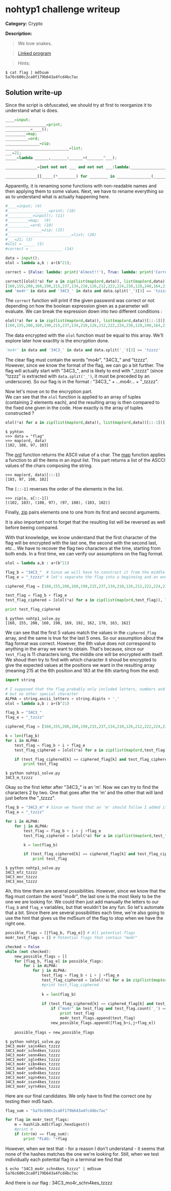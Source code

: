 # nohtyp1 challenge writeup

**Category:** Crypto

**Description:**

> We love snakes.

> [Linked program](./nohtyp1.py)

> Hints:
```
$ cat flag | md5sum
5a76c600c2ca0f179b643a4fcd4bc7ac
```


## Solution write-up

Since the script is obfuscated, we should try at first to reorganize it to understand what is does.

```python
____=input;
__________________=print;
___________=____();
_________=map;
__________=ord;
_______________=zip;
____________________________=list;
___=21;
_____=lambda ______,_______:______+(_______^___);

______________={not not not ___ and not not ___:lambda:__________________('\x41\x6c\x6d\x6f\x73\x74\x21\x21'),not not ___ and not not ___:lambda:__________________('\x43\x6f\x72\x72\x65\x63\x74\x21')};

______________[[_____(*________) for ________ in _______________(____________________________(_________(__________,___________)),____________________________(_________(__________,___________))[::-1])][::-1]==[160,155,208,160,190,215,237,134,210,126,212,222,224,238,128,240,164,213,183,192,162,178,163,162] and 'mo4r' in ___________ and '34C3_' in ___________ and ___________.split('_')[3] == 'tzzzz']()
```

Apparently, it is renaming some functions with non-readable names and then applying them to some values. Next, we have to rename everything so as to understand what is actually happening here.

```python
#____=input; (4)
#__________________=print; (18)
#___________=input(); (11)
#_________=map;  (9)
#__________=ord; (10)
#_______________=zip; (15)
#____________________________=list; (28)
#___=21; (3)
#olol = _____ (5)
#correct = ______________ (14)

data = input();
olol = lambda a,b : a+(b^21);

correct = {False: lambda: print('Almost!!'), True: lambda: print('Correct!')};

correct[[olol(*a) for a in zip(list(map(ord,data)), list(map(ord,data))[::-1])][::-1]==   
[160,155,208,160,190,215,237,134,210,126,212,222,224,238,128,240,164,213,183,192,162,178,163,162]   
and 'mo4r' in data and '34C3_' in data and data.split('_')[3] == 'tzzzz']()
```

The `correct` function will print if the given password was correct or not depending on how the boolean expression given as a parameter will evaluate. We can break the expression down into two different conditions :

```python
olol(*a) for a in zip(list(map(ord,data)), list(map(ord,data))[::-1])][::-1] ==   
[160,155,208,160,190,215,237,134,210,126,212,222,224,238,128,240,164,213,183,192,162,178,163,162]
```
The data encrypted with the `olol` function must be equal to this array. We'll explore later how exactlty is the encryption done.

```python
'mo4r' in data and '34C3_' in data and data.split('_')[3] == 'tzzzz'
```
The clear flag must contain the words "mo4r", "34C3\_" and "tzzzz". However, since we know the format of the flag, we can go a bit further. The flag will actually start with "34C3\_", and is likely to end with "\_tzzzz" (since "tzzzz" is extracted with `data.split('_')`, it must be preceded by an underscore). So our flag is in the format : "34C3\_" + ...mo4r... + "\_tzzzz".


Now let's move on to the encryption part.  
We can see that the `olol` function is applied to an array of tuples (containing 2 elements each), and the resulting array is then compared to the fixed one given in the code. How exactly is the array of tuples constructed ?

```python
olol(*a) for a in zip(list(map(ord,data)), list(map(ord,data))[::-1])][::-1]
```

```
$ pyhton
>>> data = "flag"
>>> map(ord, data)
[102, 108, 97, 103]
```
The [ord](https://docs.python.org/2/library/functions.html#ord) function returns the ASCII value of a char. The [map](http://book.pythontips.com/en/latest/map_filter.html) function applies a function to all the items in an input list. This part returns a list of the ASCCI values of the chars composing the string.

```
>>> map(ord, data)[::-1]
[103, 97, 108, 102]
```
The `[::-1]` reverses the order of the elements in the list.

```
>>> zip(a, a[::-1])
[(102, 103), (108, 97), (97, 108), (103, 102)]
```
Finally, [zip](https://docs.python.org/2/library/functions.html#zip) pairs elements one to one from its first and second arguments.  
  
It is also important not to forget that the resulting list will be reversed as well before beeing compared.

With that knowledge, we know understand that the first character of the flag will be encrypted with the last one, the second with the second last, etc... We have to recover the flag two characters at the time, starting from both ends. In a first time, we can verify our assumptions on the flag format.

```python
olol = lambda a,b : a+(b^21)

flag_b = "34C3_"  # Since we will have to construct it from the middle
flag_e = "_tzzzz" # let's separate the flag into a beginning and an end part

ciphered_flag = [160,155,208,160,190,215,237,134,210,126,212,222,224,238,128,240,164,213,183,192,162,178,163,162]

test_flag = flag_b + flag_e
test_flag_ciphered = [olol(*a) for a in zip(list(map(ord,test_flag)), list(map(ord,test_flag))[::-1])][::-1] 

print test_flag_ciphered
```

```
$ python nohtp1_solve.py 
[160, 155, 208, 160, 190, 169, 192, 162, 178, 163, 162]
```

We can see that the first 5 values match the values in the `ciphered_flag` array, and the same is true for the last 5 ones. So our assumption about the flag format was correct. However, the 6th value does not correspond to anything in the array we want to obtain. That's because, since our `test_flag` is 11 characters long, the middle one will be encrypted with itself. We shoud then try to find with which character it shoud be encrypted to give the expected values at the positions we want in the resulting array (meaning 215 at the 6th position and 183 at the 6th starting from the end)

```python
import string

# I supposed that the flag probably only included letters, numbers and underscores
# but no other special character
ALPHA = string.ascii_letters + string.digits + '_'
olol = lambda a,b : a+(b^21)

flag_b = "34C3_"
flag_e = "_tzzzz"

ciphered_flag = [160,155,208,160,190,215,237,134,210,126,212,222,224,238,128,240,164,213,183,192,162,178,163,162]

k = len(flag_b)
for i in ALPHA:
    test_flag = flag_b + i + flag_e
    test_flag_ciphered = [olol(*a) for a in zip(list(map(ord,test_flag)), list(map(ord,test_flag))[::-1])][::-1]

    if (test_flag_ciphered[k] == ciphered_flag[k] and test_flag_ciphered[-k-1] == ciphered_flag[-k-1]):
        print test_flag
```

```
$ python nohtp1_solve.py 
34C3_m_tzzzz
```

Okay so the first letter after "34C3\_" is an 'm'. Now we can try to find the characters 2 by two. One that goes after the 'm' and the other that will land just before the "\_tzzzz".

```python
flag_b = "34C3_m" # Since we found that an 'm' should follow I added it direcly 
flag_e = "_tzzzz"

for i in ALPHA:
    for j in ALPHA:
        test_flag = flag_b + i + j +flag_e
        test_flag_ciphered = [olol(*a) for a in zip(list(map(ord,test_flag)), list(map(ord,test_flag))[::-1])][::-1]

        k = len(flag_b)

        if (test_flag_ciphered[k] == ciphered_flag[k] and test_flag_ciphered[-(k+1)] == ciphered_flag[-(k+1)]):
            print test_flag
```

```
$ python nohtp1_solve.py 
34C3_mfz_tzzzz
34C3_mnr_tzzzz
34C3_mos_tzzzz
```

Ah, this time there are several possibilities. However, since we know that the flag must contain the word "mo4r", the last one is the most likely to be the one we are looking for. We could then just add manually the letters to our `flag_b` and `flag_e` variables, but that wouldn't be any fun. So let's automate that a bit. Since there are several possibilities each time, we're also going to use the hint that gives us the md5sum of the flag to stop when we have the right one.

```python
possible_flags = [[flag_b, flag_e]] # All potential flags
mo4r_test_flags = [] # Potential flags that contain "mo4r"

checked = False
while (not checked):
    new_possible_flags = []
    for [flag_b, flag_e] in possible_flags:
        for i in ALPHA:
            for j in ALPHA:
                test_flag = flag_b + i + j +flag_e
                test_flag_ciphered = [olol(*a) for a in zip(list(map(ord,test_flag)), list(map(ord,test_flag))[::-1])][::-1]
                #print test_flag_ciphered
            
                k = len(flag_b)
            
                if (test_flag_ciphered[k] == ciphered_flag[k] and test_flag_ciphered[-(k+1)] == ciphered_flag[-(k+1)]):
                    if ("mo4r" in test_flag and test_flag.count('_') == 3 and len(test_flag) == len(ciphered_flag)):
                        print test_flag
                        mo4r_test_flags.append(test_flag)
                    new_possible_flags.append([flag_b+i,j+flag_e])
    
    possible_flags = new_possible_flags
```

```
$ python nohtp1_solve.py 
34C3_mo4r_sajn4kes_tzzzz
34C3_mo4r_schn4kes_tzzzz
34C3_mo4r_senn4kes_tzzzz
34C3_mo4r_sgln4kes_tzzzz
34C3_mo4r_sibn4kes_tzzzz
34C3_mo4r_smfn4kes_tzzzz
34C3_mo4r_sodn4kes_tzzzz
34C3_mo4r_sqzn4kes_tzzzz
34C3_mo4r_ssxn4kes_tzzzz
34C3_mo4r_syrn4kes_tzzzz
```

Here are our final candidates. We only have to find the correct one by testing their md5 hash.

```python
flag_sum = "5a76c600c2ca0f179b643a4fcd4bc7ac"

for flag in mo4r_test_flags:
    m = hashlib.md5(flag).hexdigest()
    #print m
    if (str(m) == flag_sum):
        print "FLAG: "+flag
```

However, when we test that - for a reason I don't understand - it seems that none of the hashes matches the one we're looking for. 
Still, when we test individually each potential flag in a terminal we find that 

```
$ echo "34C3_mo4r_schn4kes_tzzzz" | md5sum
5a76c600c2ca0f179b643a4fcd4bc7ac
```

And there is our flag : 34C3\_mo4r\_schn4kes\_tzzzz
